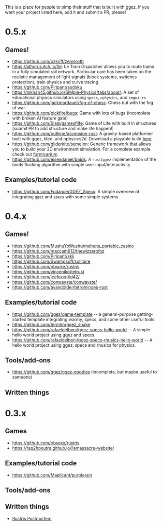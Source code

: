 This is a place for people to pimp their stuff that is built with ggez.  If you want your project listed here, add it and
submit a PR, please!

# 0.5.x

## Games!

 * <https://github.com/ozkriff/zemeroth>
 * <https://athorus.itch.io/ltd>: Le Train Dispatcher allows you to route trains in a fully simulated rail network. Particular care has been taken on the realistic management of light signals (block systems, switches protection), train physics and curve tracing.
 * <https://github.com/Piripant/sudoku>
 * <https://mkhan45.github.io/SIMple-Physics/tabs/about/>: A set of educational physics simulators using `specs`, `nphysics`, and `imgui-rs`
 * <https://github.com/jackmordaunt/fog-of-chess>: Chess but with the fog of war.
 * <https://github.com/pickfire/bugs>: Game with lots of bugs (incomplete with broken AI feature gate)
 * <https://github.com/Slals/gameoflife>: Game of Life with built in structures (submit PR to add structure and make life happen!)
 * <https://github.com/outkine/ascension-rust>: A gravity-based platformer built with ggez, tiled, and nphysics2d. Download a playable build [here](https://outkine.itch.io/ascension-2).
 * <https://github.com/gliderkite/semeion>: Generic framework that allows you to build your 2D environment simulation. For a complete example check out [formicarium](https://github.com/gliderkite/formicarium).
 * <https://github.com/eisendaniel/boids>: A `rust`/`ggez` implementation of the boids flocking algorithm with simple user input/interactivity

## Examples/tutorial code

 * <https://github.com/Fudance/GGEZ_Specs>: A simple overview of integrating `ggez` and `specs` with some simple systems


# 0.4.x

## Games!

 * <https://github.com/MushuYoWushu/mehens_portable_casino>
 * <https://github.com/maccam912/thewizzerofoz>
 * <https://github.com/Piripant/skii>
 * <https://github.com/Swampsoft/solitaire>
 * <https://github.com/obsoke/rustris>
 * <https://github.com/vinceniko/tetrust>
 * <https://github.com/icefoxen/ld42/>
 * <https://github.com/conwayste/conwayste/>
 * <https://github.com/avandolder/tetrominoes-rust>

## Examples/tutorial code

 * <https://github.com/ggez/game-template> -- a general-purpose getting-started template integrating warmy, specs, and some other useful tools.
 * <https://github.com/termhn/ggez_snake>
 * <https://github.com/rafaeldelboni/ggez-specs-hello-world> -- A simple hello world project using ggez and specs.
 * <https://github.com/rafaeldelboni/ggez-specs-rhusics-hello-world> -- A hello world project using ggez, specs and rhusics for physics.

## Tools/add-ons

 * <https://github.com/ggez/ggez-goodies> (incomplete, but maybe useful to someone)

## Written things


# 0.3.x

## Games

 * <https://github.com/obsoke/rustris>
 * <https://rap2hpoutre.github.io/llamassacre-website/>

## Examples/tutorial code

 * <https://github.com/Maplicant/purplerain>

## Tools/add-ons

## Written things

 * [Rustris Postmortem](http://dale.io/blog/rustris-post-mortem.html)
